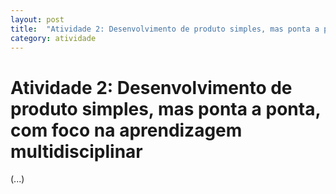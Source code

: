```yaml
---
layout: post
title:  "Atividade 2: Desenvolvimento de produto simples, mas ponta a ponta, com foco na aprendizagem multidisciplinar"
category: atividade
---
```


# Atividade 2: Desenvolvimento de produto simples, mas ponta a ponta, com foco na aprendizagem multidisciplinar
(...)